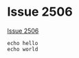 # Issue 2506

[Issue 2506](https://github.com/rust-lang/mdBook/issues/2506)


```
echo hello
echo world
```

